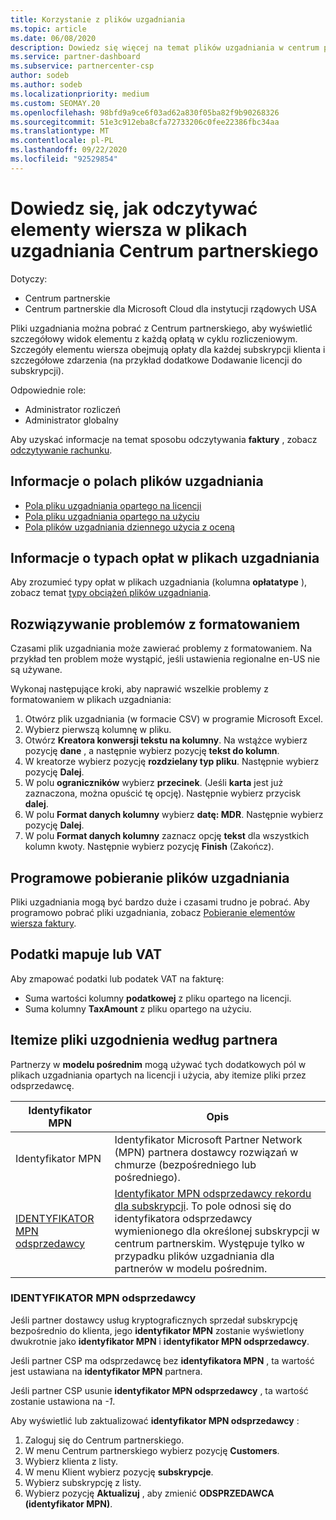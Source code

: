 ```yaml
---
title: Korzystanie z plików uzgadniania
ms.topic: article
ms.date: 06/08/2020
description: Dowiedz się więcej na temat plików uzgadniania w centrum partnerskim i interpretacji szczegółowych widoków elementów wierszy opłat dla danego cyklu rozliczeniowego.
ms.service: partner-dashboard
ms.subservice: partnercenter-csp
author: sodeb
ms.author: sodeb
ms.localizationpriority: medium
ms.custom: SEOMAY.20
ms.openlocfilehash: 98bfd9a9ce6f03ad62a830f05ba82f9b90268326
ms.sourcegitcommit: 51e3c912eba8cfa72733206c0fee22386fbc34aa
ms.translationtype: MT
ms.contentlocale: pl-PL
ms.lasthandoff: 09/22/2020
ms.locfileid: "92529854"
---
```

# <a name="learn-how-to-read-the-line-items-in-your-partner-center-reconciliation-files"></a>Dowiedz się, jak odczytywać elementy wiersza w plikach uzgadniania Centrum partnerskiego

Dotyczy:

- Centrum partnerskie
- Centrum partnerskie dla Microsoft Cloud dla instytucji rządowych USA

Pliki uzgadniania można pobrać z Centrum partnerskiego, aby wyświetlić szczegółowy widok elementu z każdą opłatą w cyklu rozliczeniowym. Szczegóły elementu wiersza obejmują opłaty dla każdej subskrypcji klienta i szczegółowe zdarzenia (na przykład dodatkowe Dodawanie licencji do subskrypcji).

Odpowiednie role:

- Administrator rozliczeń
- Administrator globalny

Aby uzyskać informacje na temat sposobu odczytywania **faktury** , zobacz [odczytywanie rachunku](read-your-bill.md).

## <a name="understand-reconciliation-file-fields"></a>Informacje o polach plików uzgadniania

- [Pola pliku uzgadniania opartego na licencji](license-based-recon-files.md)
- [Pola pliku uzgadniania opartego na użyciu](usage-based-recon-files.md)
- [Pola plików uzgadniania dziennego użycia z oceną](daily-rated-usage-recon-files.md)

## <a name="understand-charge-types-in-reconciliation-files"></a>Informacje o typach opłat w plikach uzgadniania

Aby zrozumieć typy opłat w plikach uzgadniania (kolumna **opłatatype** ), zobacz temat [typy obciążeń plików uzgadniania](recon-file-charge-types.md).

## <a name="fix-formatting-issues"></a>Rozwiązywanie problemów z formatowaniem

Czasami plik uzgadniania może zawierać problemy z formatowaniem. Na przykład ten problem może wystąpić, jeśli ustawienia regionalne en-US nie są używane.

Wykonaj następujące kroki, aby naprawić wszelkie problemy z formatowaniem w plikach uzgadniania:

1. Otwórz plik uzgadniania (w formacie CSV) w programie Microsoft Excel.
2. Wybierz pierwszą kolumnę w pliku.
3. Otwórz **Kreatora konwersji tekstu na kolumny**. Na wstążce wybierz pozycję **dane** , a następnie wybierz pozycję **tekst do kolumn**.
4. W kreatorze wybierz pozycję **rozdzielany typ pliku**. Następnie wybierz pozycję **Dalej**.
5. W polu **ograniczników** wybierz **przecinek**. (Jeśli **karta** jest już zaznaczona, można opuścić tę opcję). Następnie wybierz przycisk **dalej**.
6. W polu **Format danych kolumny** wybierz **datę: MDR**. Następnie wybierz pozycję **Dalej**.
7. W polu **Format danych kolumny** zaznacz opcję **tekst** dla wszystkich kolumn kwoty. Następnie wybierz pozycję **Finish** (Zakończ).

## <a name="download-reconciliation-files-programmatically"></a>Programowe pobieranie plików uzgadniania

Pliki uzgadniania mogą być bardzo duże i czasami trudno je pobrać. Aby programowo pobrać pliki uzgadniania, zobacz [Pobieranie elementów wiersza faktury](/partner-center/develop/get-invoiceline-items).

## <a name="map-taxes-or-vat"></a>Podatki mapuje lub VAT

Aby zmapować podatki lub podatek VAT na fakturę:

- Suma wartości kolumny **podatkowej** z pliku opartego na licencji.
- Suma kolumny **TaxAmount** z pliku opartego na użyciu.

## <a name="itemize-reconciliation-files-by-partner"></a>Itemize pliki uzgodnienia według partnera

Partnerzy w **modelu pośrednim** mogą używać tych dodatkowych pól w plikach uzgadniania opartych na licencji i użycia, aby itemize pliki przez odsprzedawcę.

| Identyfikator MPN | Opis |
| ------ | ----------- |
| Identyfikator MPN | Identyfikator Microsoft Partner Network (MPN) partnera dostawcy rozwiązań w chmurze (bezpośredniego lub pośredniego). |
| [IDENTYFIKATOR MPN odsprzedawcy](#reseller-mpn-id) | [Identyfikator MPN odsprzedawcy rekordu dla subskrypcji](#reseller-mpn-id). To pole odnosi się do identyfikatora odsprzedawcy wymienionego dla określonej subskrypcji w centrum partnerskim. Występuje tylko w przypadku plików uzgadniania dla partnerów w modelu pośrednim. |

### <a name="reseller-mpn-id"></a>IDENTYFIKATOR MPN odsprzedawcy

Jeśli partner dostawcy usług kryptograficznych sprzedał subskrypcję bezpośrednio do klienta, jego **identyfikator MPN** zostanie wyświetlony dwukrotnie jako **identyfikator MPN** i **identyfikator MPN odsprzedawcy**.

Jeśli partner CSP ma odsprzedawcę bez **identyfikatora MPN** , ta wartość jest ustawiana na **identyfikator MPN** partnera.

Jeśli partner CSP usunie **identyfikator MPN odsprzedawcy** , ta wartość zostanie ustawiona na *-1*.

Aby wyświetlić lub zaktualizować **identyfikator MPN odsprzedawcy** :

1. Zaloguj się do Centrum partnerskiego.
2. W menu Centrum partnerskiego wybierz pozycję **Customers**.
3. Wybierz klienta z listy.
4. W menu Klient wybierz pozycję **subskrypcje**.
5. Wybierz subskrypcję z listy.
6. Wybierz pozycję **Aktualizuj** , aby zmienić **ODSPRZEDAWCA (identyfikator MPN)**.